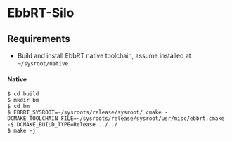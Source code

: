 # EbbRT-Silo

## Requirements
* Build and install EbbRT native toolchain, assume installed at `~/sysroot/native`

#### Native
```
$ cd build
$ mkdir bm
$ cd bm
$ EBBRT_SYSROOT=~/sysroots/release/sysroot/ cmake -DCMAKE_TOOLCHAIN_FILE=~/sysroots/release/sysroot/usr/misc/ebbrt.cmake -$ DCMAKE_BUILD_TYPE=Release ../../
$ make -j
```

